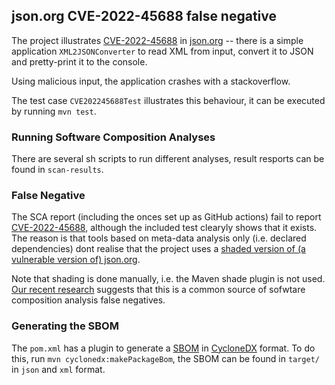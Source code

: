 ## json.org CVE-2022-45688 false negative

The project illustrates [CVE-2022-45688](https://nvd.nist.gov/vuln/detail/CVE-2022-45688)  in [json.org](https://mvnrepository.com/artifact/org.json/json/20220924) -- there is a simple application
`XML2JSONConverter` to read XML from input, convert it to JSON and 
pretty-print it to the console. 

Using malicious input, the application crashes with a stackoverflow. 

The test case `CVE202245688Test` illustrates this behaviour, it 
can be executed by running `mvn test`.

### Running Software Composition Analyses

There are several sh scripts to run different analyses, result resports can be found in `scan-results`.

### False Negative

The SCA report (including the onces set up as GitHub actions) fail  to report [CVE-2022-45688](https://nvd.nist.gov/vuln/detail/CVE-2022-45688), although
the included test clearyly shows that it exists. The reason is that tools based on 
meta-data analysis only (i.e. declared dependencies) dont realise that the project
uses a [shaded version of (a vulnerable version of) json.org](https://mvnrepository.com/artifact/org.json/json/20220924).

Note that shading is done manually, i.e. the Maven shade plugin is not used.
[Our recent research](https://arxiv.org/abs/2306.05534) suggests that this is a common source of sofwtare composition analysis
false negatives.

### Generating the SBOM

The `pom.xml` has a plugin to generate a [SBOM](https://www.cisa.gov/sbom) in [CycloneDX](https://cyclonedx.org/) format. 
To do this, run `mvn cyclonedx:makePackageBom`, the SBOM can be found in 
`target/` in `json` and `xml` format.

